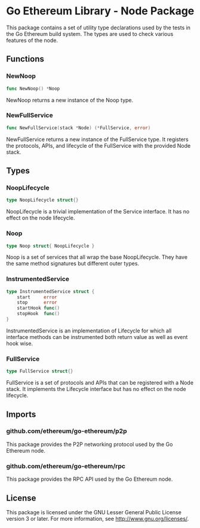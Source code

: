 # Go Ethereum Library - Node Package

This package contains a set of utility type declarations used by the tests in the Go Ethereum build system. The types are used to check various features of the node.

## Functions

### NewNoop

```go
func NewNoop() *Noop
```

NewNoop returns a new instance of the Noop type.

### NewFullService

```go
func NewFullService(stack *Node) (*FullService, error)
```

NewFullService returns a new instance of the FullService type. It registers the protocols, APIs, and lifecycle of the FullService with the provided Node stack.

## Types

### NoopLifecycle

```go
type NoopLifecycle struct{}
```

NoopLifecycle is a trivial implementation of the Service interface. It has no effect on the node lifecycle.

### Noop

```go
type Noop struct{ NoopLifecycle }
```

Noop is a set of services that all wrap the base NoopLifecycle. They have the same method signatures but different outer types.

### InstrumentedService

```go
type InstrumentedService struct {
    start     error
    stop      error
    startHook func()
    stopHook  func()
}
```

InstrumentedService is an implementation of Lifecycle for which all interface methods can be instrumented both return value as well as event hook wise.

### FullService

```go
type FullService struct{}
```

FullService is a set of protocols and APIs that can be registered with a Node stack. It implements the Lifecycle interface but has no effect on the node lifecycle.

## Imports

### github.com/ethereum/go-ethereum/p2p

This package provides the P2P networking protocol used by the Go Ethereum node.

### github.com/ethereum/go-ethereum/rpc

This package provides the RPC API used by the Go Ethereum node.

## License

This package is licensed under the GNU Lesser General Public License version 3 or later. For more information, see <http://www.gnu.org/licenses/>.